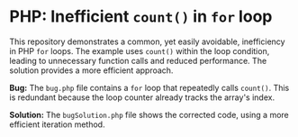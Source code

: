 # PHP: Inefficient `count()` in `for` loop

This repository demonstrates a common, yet easily avoidable, inefficiency in PHP `for` loops. The example uses `count()` within the loop condition, leading to unnecessary function calls and reduced performance.  The solution provides a more efficient approach.

**Bug:** The `bug.php` file contains a `for` loop that repeatedly calls `count()`. This is redundant because the loop counter already tracks the array's index.

**Solution:**  The `bugSolution.php` file shows the corrected code, using a more efficient iteration method.